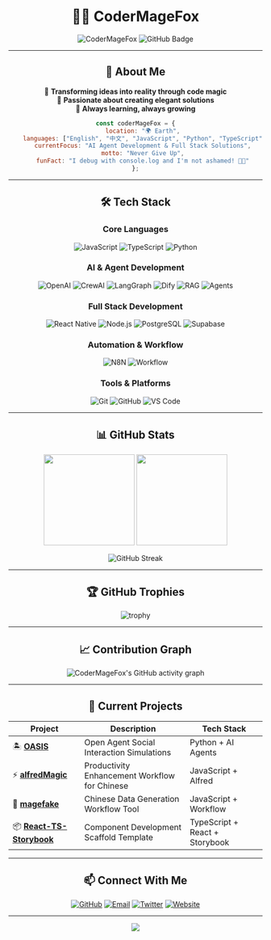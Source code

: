 <div align="center">
  
# 🧙‍♂️ CoderMageFox

<p align="center">
  <img src="https://komarev.com/ghpvc/?username=CoderMageFox&label=Profile%20views&color=0e75b6&style=flat" alt="CoderMageFox" /> 
  <img src="https://img.shields.io/github/followers/CoderMageFox?label=Followers&style=social" alt="GitHub Badge">
</p>

---

## 🚀 About Me

🔮 **Transforming ideas into reality through code magic**  
🌟 **Passionate about creating elegant solutions**  
🎯 **Always learning, always growing**  

```javascript
const coderMageFox = {
    location: "🌍 Earth",
    languages: ["English", "中文", "JavaScript", "Python", "TypeScript"],
    currentFocus: "AI Agent Development & Full Stack Solutions",
    motto: "Never Give Up",
    funFact: "I debug with console.log and I'm not ashamed! 🐛✨"
};
```

---

## 🛠️ Tech Stack

<div align="center">

### Core Languages
![JavaScript](https://img.shields.io/badge/-JavaScript-F7DF1E?style=for-the-badge&logo=javascript&logoColor=black)
![TypeScript](https://img.shields.io/badge/-TypeScript-007ACC?style=for-the-badge&logo=typescript&logoColor=white)
![Python](https://img.shields.io/badge/-Python-3776AB?style=for-the-badge&logo=python&logoColor=white)

### AI & Agent Development
![OpenAI](https://img.shields.io/badge/-OpenAI-412991?style=for-the-badge&logo=openai&logoColor=white)
![CrewAI](https://img.shields.io/badge/-CrewAI-FF6B35?style=for-the-badge&logo=ai&logoColor=white)
![LangGraph](https://img.shields.io/badge/-LangGraph-1C3C3C?style=for-the-badge&logo=langchain&logoColor=white)
![Dify](https://img.shields.io/badge/-Dify-6366F1?style=for-the-badge&logo=dify&logoColor=white)
![RAG](https://img.shields.io/badge/-RAG-4B8BBE?style=for-the-badge&logo=database&logoColor=white)
![Agents](https://img.shields.io/badge/-AI_Agents-00D4AA?style=for-the-badge&logo=robot&logoColor=white)

### Full Stack Development
![React Native](https://img.shields.io/badge/-React_Native-61DAFB?style=for-the-badge&logo=react&logoColor=black)
![Node.js](https://img.shields.io/badge/-Node.js-339933?style=for-the-badge&logo=node.js&logoColor=white)
![PostgreSQL](https://img.shields.io/badge/-PostgreSQL-336791?style=for-the-badge&logo=postgresql&logoColor=white)
![Supabase](https://img.shields.io/badge/-Supabase-3ECF8E?style=for-the-badge&logo=supabase&logoColor=white)

### Automation & Workflow
![N8N](https://img.shields.io/badge/-N8N-EA4B71?style=for-the-badge&logo=n8n&logoColor=white)
![Workflow](https://img.shields.io/badge/-Workflow_Automation-FF9500?style=for-the-badge&logo=workflow&logoColor=white)

### Tools & Platforms
![Git](https://img.shields.io/badge/-Git-F05032?style=for-the-badge&logo=git&logoColor=white)
![GitHub](https://img.shields.io/badge/-GitHub-181717?style=for-the-badge&logo=github&logoColor=white)
![VS Code](https://img.shields.io/badge/-VS%20Code-007ACC?style=for-the-badge&logo=visual-studio-code&logoColor=white)

</div>

---

## 📊 GitHub Stats

<div align="center">
  
<img height="180em" src="https://github-readme-stats.vercel.app/api?username=CoderMageFox&show_icons=true&theme=tokyonight&include_all_commits=true&count_private=true"/>
<img height="180em" src="https://github-readme-stats.vercel.app/api/top-langs/?username=CoderMageFox&layout=compact&langs_count=8&theme=tokyonight"/>

</div>

<div align="center">
  
![GitHub Streak](https://github-readme-streak-stats.herokuapp.com/?user=CoderMageFox&theme=tokyonight)

</div>

---

## 🏆 GitHub Trophies

<div align="center">
  
![trophy](https://github-profile-trophy.vercel.app/?username=CoderMageFox&theme=tokyonight&row=1&column=7)

</div>

---

## 📈 Contribution Graph

<div align="center">

![CoderMageFox's GitHub activity graph](https://github-readme-activity-graph.vercel.app/graph?username=CoderMageFox&theme=tokyo-night)

</div>

---

## 🎯 Current Projects

<div align="center">

| Project | Description | Tech Stack |
|---------|-------------|------------|
| 🏝️ **[OASIS](https://github.com/camel-ai/oasis)** | Open Agent Social Interaction Simulations | Python + AI Agents |
| ⚡ **[alfredMagic](https://github.com/CoderMageFox/alfredMagic)** | Productivity Enhancement Workflow for Chinese | JavaScript + Alfred |
| 🎲 **[magefake](https://github.com/CoderMageFox/magefake)** | Chinese Data Generation Workflow Tool | JavaScript + Workflow |
| 📦 **[React-TS-Storybook](https://github.com/CoderMageFox/react-sass-typescript-storybook-template)** | Component Development Scaffold Template | TypeScript + React + Storybook |

</div>

---

## 📫 Connect With Me

<div align="center">
  
[![GitHub](https://img.shields.io/badge/-GitHub-181717?style=for-the-badge&logo=github&logoColor=white)](https://github.com/CoderMageFox)
[![Email](https://img.shields.io/badge/-Email-D14836?style=for-the-badge&logo=gmail&logoColor=white)](mailto:codermagefox@codermagefox.com)
[![Twitter](https://img.shields.io/badge/-Twitter-1DA1F2?style=for-the-badge&logo=twitter&logoColor=white)](http://x.com/CoderMageFox)
[![Website](https://img.shields.io/badge/-Website-FF7139?style=for-the-badge&logo=firefox&logoColor=white)](http://www.codermagefox.com/)

</div>

---

<div align="center">

<img src="https://capsule-render.vercel.app/api?type=waving&color=gradient&height=100&section=footer"/>

</div>